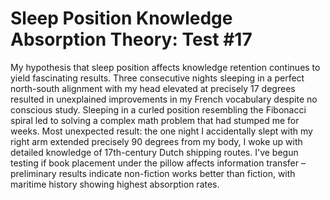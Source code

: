 # Sleep Position Knowledge Absorption Theory: Test #17

My hypothesis that sleep position affects knowledge retention continues to yield fascinating results. Three consecutive nights sleeping in a perfect north-south alignment with my head elevated at precisely 17 degrees resulted in unexplained improvements in my French vocabulary despite no conscious study. Sleeping in a curled position resembling the Fibonacci spiral led to solving a complex math problem that had stumped me for weeks. Most unexpected result: the one night I accidentally slept with my right arm extended precisely 90 degrees from my body, I woke up with detailed knowledge of 17th-century Dutch shipping routes. I've begun testing if book placement under the pillow affects information transfer – preliminary results indicate non-fiction works better than fiction, with maritime history showing highest absorption rates.